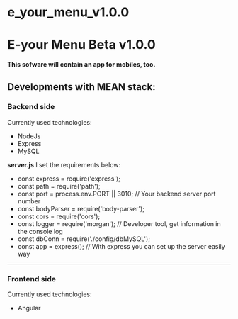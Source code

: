 # e_your_menu_v1.0.0
<h1>E-your Menu Beta v1.0.0</h1>

<p><b>This sofware will contain an app for mobiles, too.</b></p>

<h2>Developments with MEAN stack:</h2>

<h3>Backend side</h3>
<p>Currently used technologies:</p>
<ul>
  <li>NodeJs</li>
  <li>Express</li>
  <li>MySQL</li>
</ul>

<b>server.js</b>
I set the requirements below:
- const express = require('express');
- const path = require('path');
- const port = process.env.PORT || 3010;   // Your backend server port number
- const bodyParser = require('body-parser');
- const cors = require('cors');
- const logger = require('morgan');   // Developer tool, get information in the console log
- const dbConn = require('./config/dbMySQL');  
- const app = express();    // With express you can set up the server easily way



<hr>
<h3>Frontend side</h3>
<p>Currently used technologies:</p>
<ul>
  <li>Angular</li>
</ul>
